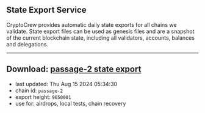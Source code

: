 ## State Export Service
CryptoCrew provides automatic daily state exports for all chains we validate. State export files can be used as genesis files and are a snapshot of the current blockchain state, including all validators, accounts, balances and delegations.

---
**Download: [passage-2 state export](https://dl-eu2.ccvalidators.com/SERVICE/passage/passage-2_export_9650001.json)**
---

- last updated: Thu Aug 15 2024 05:34:30
- chain id: `passage-2`
- export height: `9650001`
- use for: airdrops, local tests, chain recovery
